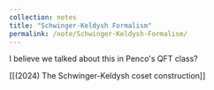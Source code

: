 ```yaml
---
collection: notes
title: "Schwinger-Keldysh Formalism"
permalink: /note/Schwinger-Keldysh-Formalism/
---
```

I believe we talked about this in Penco's QFT class?

[[(2024) The Schwinger-Keldysh coset construction]]